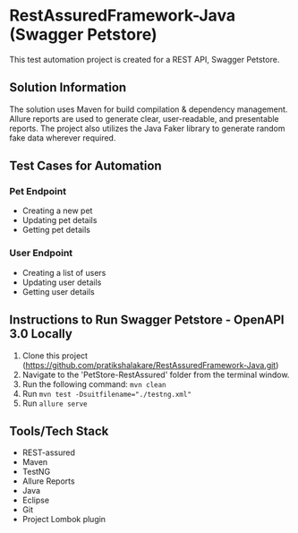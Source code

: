 # RestAssuredFramework-Java (Swagger Petstore)

This test automation project is created for a REST API, Swagger Petstore.

## Solution Information
The solution uses Maven for build compilation & dependency management. Allure reports are used to generate clear, user-readable, and presentable reports. The project also utilizes the Java Faker library to generate random fake data wherever required.

## Test Cases for Automation

### Pet Endpoint
- Creating a new pet
- Updating pet details
- Getting pet details

### User Endpoint
- Creating a list of users
- Updating user details
- Getting user details

## Instructions to Run Swagger Petstore - OpenAPI 3.0 Locally

1. Clone this project (https://github.com/pratikshalakare/RestAssuredFramework-Java.git)
2. Navigate to the 'PetStore-RestAssured' folder from the terminal window.
3. Run the following command: `mvn clean`
4. Run `mvn test -Dsuitfilename="./testng.xml"`
5. Run `allure serve`

## Tools/Tech Stack
- REST-assured
- Maven
- TestNG
- Allure Reports
- Java
- Eclipse
- Git
- Project Lombok plugin 
